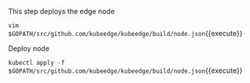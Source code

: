This step deploys the edge node

`vim $GOPATH/src/github.com/kubeedge/kubeedge/build/node.json`{{execute}}

Deploy node

`kubectl apply -f $GOPATH/src/github.com/kubeedge/kubeedge/build/node.json`{{execute}}